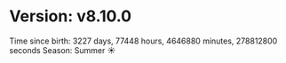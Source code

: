 # Version: v8.10.0
Time since birth: 3227 days, 77448 hours, 4646880 minutes, 278812800 seconds
Season: Summer ☀️
